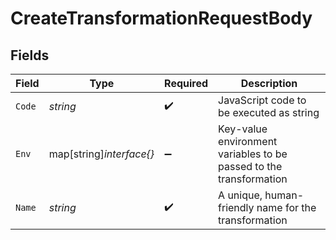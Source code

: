 # CreateTransformationRequestBody


## Fields

| Field                                                              | Type                                                               | Required                                                           | Description                                                        |
| ------------------------------------------------------------------ | ------------------------------------------------------------------ | ------------------------------------------------------------------ | ------------------------------------------------------------------ |
| `Code`                                                             | *string*                                                           | :heavy_check_mark:                                                 | JavaScript code to be executed as string                           |
| `Env`                                                              | map[string]*interface{}*                                           | :heavy_minus_sign:                                                 | Key-value environment variables to be passed to the transformation |
| `Name`                                                             | *string*                                                           | :heavy_check_mark:                                                 | A unique, human-friendly name for the transformation               |